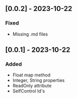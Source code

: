 ## [0.0.2] - 2023-10-22

### Fixed
- Missing .md files

## [0.0.1] - 2023-10-22

### Added
- Float map method
- Integer, String properties
- ReadOnly attribute
- SelfControl Id's
